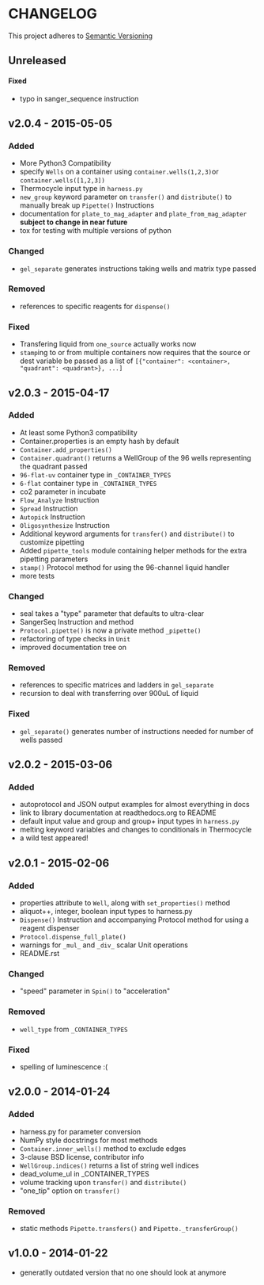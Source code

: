 # CHANGELOG

This project adheres to [Semantic Versioning](http://semver.org/)

## Unreleased

#### Fixed 
- typo in sanger_sequence instruction


## v2.0.4 - 2015-05-05


### Added
- More Python3 Compatibility
- specify `Wells` on a container using `container.wells(1,2,3)`or `container.wells([1,2,3])`
- Thermocycle input type in `harness.py`
- `new_group` keyword parameter on `transfer()` and `distribute()` to manually break up `Pipette()` Instructions
- documentation for `plate_to_mag_adapter` and `plate_from_mag_adapter` **subject to change in near future**
- tox for testing with multiple versions of python

### Changed
- `gel_separate` generates instructions taking wells and matrix type passed

### Removed
- references to specific reagents for `dispense()`

### Fixed
- Transfering liquid from `one_source` actually works now
- `stamp`ing to or from multiple containers now requires that the source or dest variable be passed as a list of `[{"container": <container>, "quadrant": <quadrant>}, ...]`

## v2.0.3 - 2015-04-17


### Added
- At least some Python3 compatibility
- Container.properties is an empty hash by default
- `Container.add_properties()`
- `Container.quadrant()` returns a WellGroup of the 96 wells representing the quadrant passed
- `96-flat-uv` container type in `_CONTAINER_TYPES`
- `6-flat` container type in `_CONTAINER_TYPES`
- co2 parameter in incubate
- `Flow_Analyze` Instruction
- `Spread` Instruction
- `Autopick` Instruction
- `Oligosynthesize` Instruction
- Additional keyword arguments for `transfer()` and `distribute()` to customize pipetting
- Added `pipette_tools` module containing helper methods for the extra pipetting parameters
- `stamp()` Protocol method for using the 96-channel liquid handler
- more tests

### Changed
- seal takes a "type" parameter that defaults to ultra-clear
- SangerSeq Instruction and method
- `Protocol.pipette()` is now a private method `_pipette()`
- refactoring of type checks in `Unit`
- improved documentation tree on

### Removed
- references to specific matrices and ladders in `gel_separate`
- recursion to deal with transferring over 900uL of liquid

### Fixed
- `gel_separate()` generates number of instructions needed for number of wells passed


## v2.0.2 - 2015-03-06

### Added
- autoprotocol and JSON output examples for almost everything in docs
- link to library documentation at readthedocs.org to README
- default input value and group and group+ input types in `harness.py`
- melting keyword variables and changes to conditionals in Thermocycle
- a wild test appeared!

## v2.0.1 - 2015-02-06

### Added
- properties attribute to `Well`, along with `set_properties()` method
- aliquot++, integer, boolean input types to harness.py
- `Dispense()` Instruction and accompanying Protocol method for using a reagent dispenser
- `Protocol.dispense_full_plate()`
- warnings for `_mul_` and `_div_` scalar Unit operations
- README.rst

### Changed
- "speed" parameter in `Spin()` to "acceleration"

### Removed
- `well_type` from `_CONTAINER_TYPES`

### Fixed
- spelling of luminescence :(

## v2.0.0 - 2014-01-24

### Added
- harness.py for parameter conversion
- NumPy style docstrings for most methods
- `Container.inner_wells()` method to exclude edges
- 3-clause BSD license, contributor info
- `WellGroup.indices()` returns a list of string well indices
- dead_volume_ul in _CONTAINER_TYPES
- volume tracking upon `transfer()` and `distribute()`
- "one_tip" option on `transfer()`

### Removed
- static methods `Pipette.transfers()` and `Pipette._transferGroup()`

## v1.0.0 - 2014-01-22

- generatlly outdated version that no one should look at anymore
















